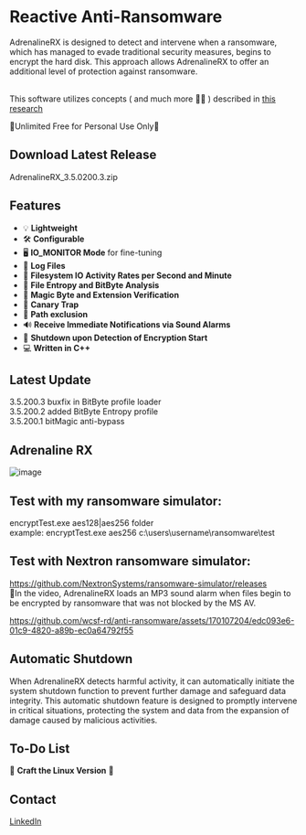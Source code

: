 
# Reactive Anti-Ransomware 

AdrenalineRX is designed to detect and intervene when a ransomware, which has managed to evade traditional security measures, begins to encrypt the hard disk. This approach allows AdrenalineRX to offer an additional level of protection against ransomware.<br><br>


This software utilizes concepts ( and much more 🚀🚀 ) described in [this research](https://www.scirp.org/pdf/jis_2023081514543369.pdf)

💾Unlimited Free for Personal Use Only💾

## Download Latest Release 
AdrenalineRX_3.5.0200.3.zip

## Features
- 💡 **Lightweight**<br>
- 🛠️ **Configurable**<br>
- 🖥️ **IO_MONITOR Mode** for fine-tuning<br>
- 📝 **Log Files**<br>
- 🔄 **Filesystem IO Activity Rates per Second and Minute**<br>
- 🧮 **File Entropy and BitByte Analysis**<br>
- 🧾 **Magic Byte and Extension Verification**<br>
- 🐤 **Canary Trap**<br>
- 🛑 **Path exclusion**<br>
- 🔊 **Receive Immediate Notifications via Sound Alarms**<br>
- 🚀 **Shutdown upon Detection of Encryption Start**<br>
- 💻 **Written in C++**<br>


## Latest Update

 3.5.200.3 buxfix in BitByte profile loader<br>
 3.5.200.2 added BitByte Entropy profile<br>
 3.5.200.1 bitMagic anti-bypass<br>

## Adrenaline RX
![image](https://github.com/wcsf-rd/anti-ransomware/assets/170107204/a755921b-1c3e-4c96-a299-9056c6b42b66)


## Test with my ransomware simulator:
encryptTest.exe aes128|aes256 folder<br>
example: encryptTest.exe aes256 c:\users\username\ransomware\test

## Test with Nextron ransomware simulator:
https://github.com/NextronSystems/ransomware-simulator/releases<br>
🔻In the video, AdrenalineRX loads an MP3 sound alarm when files begin to be encrypted by ransomware that was not blocked by the MS AV.<br>

https://github.com/wcsf-rd/anti-ransomware/assets/170107204/edc093e6-01c9-4820-a89b-ec0a64792f55





## Automatic Shutdown

When AdrenalineRX detects harmful activity, it can automatically initiate the system shutdown function to prevent further damage and safeguard data integrity. This automatic shutdown feature is designed to promptly intervene in critical situations, protecting the system and data from the expansion of damage caused by malicious activities.

## To-Do List
:penguin: **Craft the Linux Version** :penguin:

## Contact
[LinkedIn](https://www.linkedin.com/in/roberto-m-7b8314149)



